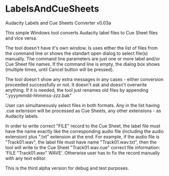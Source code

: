 # LabelsAndCueSheets
Audacity Labels and Cue Sheets Converter v0.03a


This simple Windows tool converts Audacity label files to Cue Sheet files and vice versa.

The tool doesn't have it's own window. Is uses either the list of files from the command line or shows the standart open dialog to select file(s) manually.
The command line parameters are just one or more label and/or Cue Sheet file names.
If the command line is empty, the dialog box shows (multiple times, until Cancel button will be pressed).

The tool doesn't show any extra messages in any cases - either conversion proceeded successfully or not.
It doesn't ask and doesn't overwrite anything. If it is needed, the tool just renames old files by appending ".yyyymmdd-hhmmss-zzz.bak"

User can simultaneously select files in both formats. Any in the list having .cue extension will be processed as Cue Sheets, any other extensions - as Audacity labels.

In order to write correct "FILE" record to the Cue Sheet, the label file must have the name exactly like the corresponding audio file (including the audio extension) plus ".txt" extension at the end. For example, if the audio file is "Track01.wav", the label file must have name "Track01.wav.txt", then the tool will write to the Cue Sheet "Track01.wav.cue" correct file information: 
'FILE "Track01.wav" WAVE'. Otherwise user has to fix the record manually with any text editor.


This is the third alpha version for debug and test purposes.
